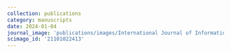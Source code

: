 ```yaml
---
collection: publications
category: manuscripts
date: 2024-01-04
journal_image: 'publications/images/International Journal of Information Technology.png'
scimago_id: '21101022413'
---
```

